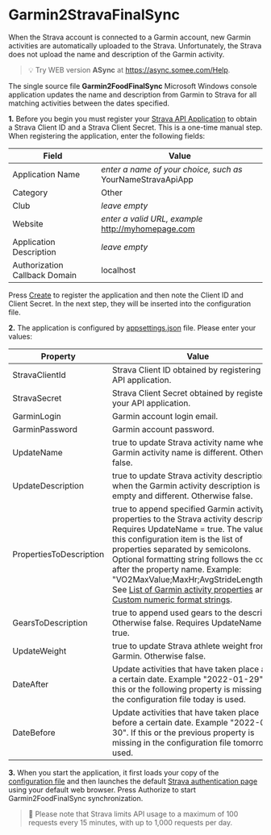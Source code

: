 # Garmin2StravaFinalSync
When the Strava account is connected to a Garmin account, new Garmin activities are automatically uploaded to the Strava. Unfortunately, the Strava does not upload the name and description of the Garmin activity.

> :bulb: Try WEB version **ASync** at https://async.somee.com/Help.

The single source file **Garmin2FoodFinalSync** Microsoft Windows console application updates the name and description from Garmin to Strava for all matching activities between the dates specified.

**1.** Before you begin you must register your [Strava API Application](https://www.strava.com/settings/api) to obtain a Strava Client ID and a Strava Client Secret. This is a one-time manual step. When registering the application, enter the following fields:

| Field | Value |
| --- | ----------- |
| Application Name | *enter a name of your choice, such as* YourNameStravaApiApp |
| Category | Other |
| Club | *leave empty* |
| Website | *enter a valid URL, example* http://myhomepage.com |
| Application Description | *leave empty* |
| Authorization Callback Domain | localhost |

Press [Create](https://developers.strava.com/images/getting-started-1.png) to register the application and then note the Client ID and Client Secret. In the next step, they will be inserted into the configuration file.

**2.** The application is configured by [appsettings.json](appsettings.json) file. Please enter your values:

| Property | Value |
| --- | ----------- |
| StravaClientId | Strava Client ID obtained by registering your API application. |
| StravaSecret | Strava Client Secret obtained by registering your API application. |
| GarminLogin | Garmin account login email. |
| GarminPassword | Garmin account password. |
| UpdateName | true to update Strava activity name when the Garmin activity name is different. Otherwise false. |
| UpdateDescription | true to update Strava activity description when the Garmin activity description is not empty and different. Otherwise false. |
| PropertiesToDescription | true to append specified Garmin activity properties to the Strava activity description. Requires UpdateName = true. The value of this configuration item is the list of properties separated by semicolons. Optional formatting string follows the colon after the property name. Example: "VO2MaxValue;MaxHr;AvgStrideLength:0.0". See [List of Garmin activity properties]( https://github.com/sealbro/dotnet.garmin.connect/blob/main/Garmin.Connect/Models/GarminActivity.cs) and [Custom numeric format strings](https://docs.microsoft.com/en-us/dotnet/standard/base-types/custom-numeric-format-strings). |
| GearsToDescription | true to append used gears to the description. Otherwise false. Requires UpdateName = true. |
| UpdateWeight | true to update Strava athlete weight from Garmin. Otherwise false. |
| DateAfter | Update activities that have taken place after a certain date. Example "2022-01-29". If this or the following property is missing in the configuration file today is used. |
| DateBefore | Update activities that have taken place before a certain date. Example "2022-01-30". If this or the previous property is missing in the configuration file tomorrow is used. |

**3.** When you start the application, it first loads your copy of the [configuration file](appsettings.json) and then launches the default [Strava authentication page](https://developers.strava.com/images/getting-started-4.png) using your default web browser. Press Authorize to start Garmin2FoodFinalSync synchronization.


> :memo: Please note that Strava limits API usage to a maximum of 100 requests every 15 minutes, with up to 1,000 requests per day.
